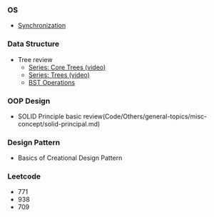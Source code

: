 ### OS
 - [Synchronization](https://www.youtube.com/watch?v=ENRyxidHJB0&list=PL--jIyXjDXf6Q4XA6q8RYnyChYzJ0K0F2&index=8)

### Data Structure
 - Tree review
   - [Series: Core Trees (video)](https://www.coursera.org/learn/data-structures-optimizing-performance/lecture/ovovP/core-trees)
   - [Series: Trees (video)](https://www.coursera.org/learn/data-structures/lecture/95qda/trees)
   - [BST Operations](https://www.youtube.com/watch?v=x6At0nzX92o&index=1&list=PLA5Lqm4uh9Bbq-E0ZnqTIa8LRaL77ica6)

### OOP Design
 - SOLID Principle basic review(Code/Others/general-topics/misc-concept/solid-principal.md)

### Design Pattern
 - Basics of Creational Design Pattern

### Leetcode 
 - 771
 - 938  
 - 709 